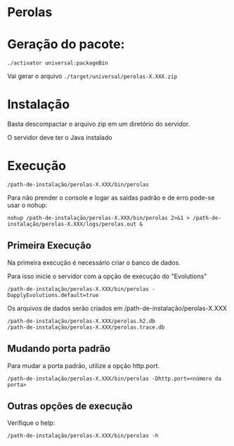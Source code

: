 Perolas
=======

# Geração do pacote:

```
./activator universal:packageBin
```

Vai gerar o arquivo `./target/universal/perolas-X.XXX.zip`

# Instalação

Basta descompactar o arquivo zip em um diretório do servidor.

O servidor deve ter o Java instalado

# Execução

```
/path-de-instalação/perolas-X.XXX/bin/perolas
```

Para não prender o console e logar as saídas padrão e de erro pode-se usar o nohup:

```
nohup /path-de-instalação/perolas-X.XXX/bin/perolas 2>&1 > /path-de-instalação/perolas-X.XXX/logs/perolas.out &
```

## Primeira Execução

Na primeira execução é necessário criar o banco de dados.

Para isso inicie o servidor com a opção de execução do "Evolutions"

```
/path-de-instalação/perolas-X.XXX/bin/perolas -DapplyEvolutions.default=true
```

Os arquivos de dados serão criados em /path-de-instalação/perolas-X.XXX

```
/path-de-instalação/perolas-X.XXX/perolas.h2.db
/path-de-instalação/perolas-X.XXX/perolas.trace.db
```

## Mudando porta padrão

Para mudar a porta padrão, utilize a opção http.port.

```
/path-de-instalação/perolas-X.XXX/bin/perolas -Dhttp.port=<número da porta>
```

## Outras opções de execução

Verifique o help:

```
/path-de-instalação/perolas-X.XXX/bin/perolas -h
```

